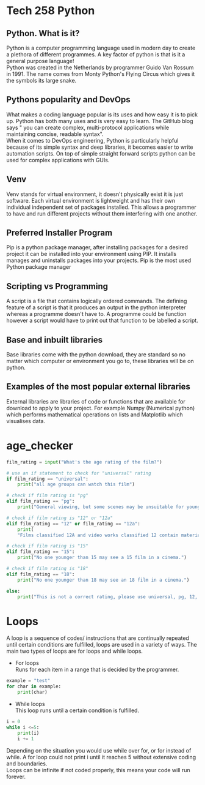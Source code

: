# Tech 258 Python
## Python. What is it?
Python is a computer programming language used in modern day to create a plethora
of different programmes. A key factor of python is that is it a general purpose language!<br>
Python was created in the Netherlands by programmer Guido Van Rossum in 1991. 
The name comes from Monty Python's Flying Circus which gives it the symbols its large snake.

## Pythons popularity and DevOps
What makes a coding language popular is its uses and how easy it is to pick up. Python has both many uses
and is very easy to learn. The GitHub blog says " you can create complex, multi-protocol applications while maintaining 
concise, readable syntax".<br>
When it comes to DevOps engineering, Python is particularly helpful because of its simple syntax and deep libraries, it 
becomes easier to write automation scripts. On top of simple straight forward scripts python can be used for complex 
applications with GUIs.

## Venv
Venv stands for virtual environment, it doesn't physically exist it is just software. Each virtual environment is lightweight
and has their own individual independent set of packages installed. This allows a programmer to have and run different projects
without them interfering with one another.

## Preferred Installer Program
Pip is a python package manager, after installing packages for a desired project it can be installed into your environment
using PIP. It installs manages and uninstalls packages into your projects. Pip is the most used Python package manager

## Scripting vs Programming
A script is a file that contains logically ordered commands. The defining feature of a script is that it produces an output
in the python interpreter whereas a programme doesn't have to. A programme could be function however a script would have to
print out that function to be labelled a script.

## Base and inbuilt libraries
Base libraries come with the python download, they are standard so no matter which computer or environment you go to, these
libraries will be on python. 

## Examples of the most popular external libraries
External libraries are libraries of code or functions that are available for download to apply to your project. 
For example Numpy (Numerical python) which performs mathematical operations on lists and Matplotlib which visualises data. 

# age_checker

```python
film_rating = input("What's the age rating of the film?")

# use an if statement to check for "universal" rating
if film_rating == "universal":
    print("all age groups can watch this film")

# check if film rating is "pg"
elif film_rating == "pg":
    print("General viewing, but some scenes may be unsuitable for young children.")

# check if film rating is "12" or "12a"
elif film_rating == "12" or film_rating == "12a":
    print(
    "Films classified 12A and video works classified 12 contain material that is not generally suitable for children aged under 12. No one younger than 12 may see a 12A film in a cinema unless accompanied by an adult.")

# check if film rating is "15"
elif film_rating == "15":
    print("No one younger than 15 may see a 15 film in a cinema.")

# check if film rating is "18"
elif film_rating == "18":
    print("No one younger than 18 may see an 18 film in a cinema.")

else:
    print("This is not a correct rating, please use universal, pg, 12, 12a, 15, 18")
```

# Loops
A loop is a sequence of codes/ instructions that are continually repeated until certain conditions are fulfilled, loops are used in a variety of ways. 
The main two types of loops are for loops and while loops.
- For loops<br>
Runs for each item in a range that is decided by the programmer.
```python
example = "test"
for char in example:
    print(char)
```
- While loops<br>
This loop runs until a certain condition is fulfilled.
```python
i = 0
while i <=5:
    print(i)
    i += 1
```
Depending on the situation you would use while over for, or for instead of while. A for loop could not print i until it reaches 5 
without extensive coding and boundaries.<br>
Loops can be infinite if not coded properly, this means your code will run forever.